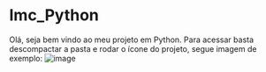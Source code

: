 # Imc_Python
Olá, seja bem vindo ao meu projeto em Python.
Para acessar basta descompactar a pasta e rodar o ícone do projeto, segue imagem de exemplo:
![image](https://github.com/anaclarad/Imc_Python/assets/93320554/b44d2e07-dc23-4139-81e0-b31381df7b0b)

